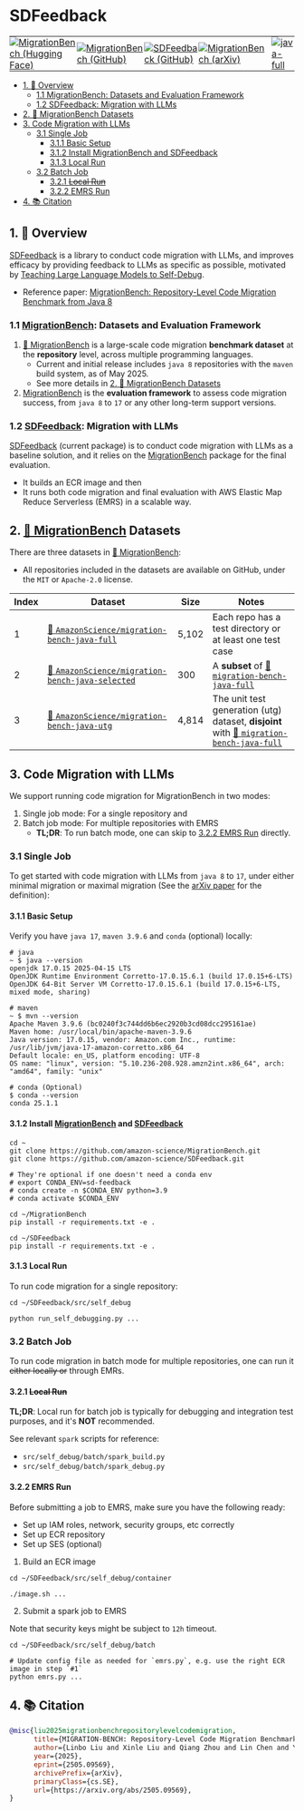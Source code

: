 # SDFeedback

<table>
  <tr>
    <td style="padding: 0;">
      <a href="https://huggingface.co/collections/AmazonScience/migrationbench-68125452fc21a4564b92b6c3">
        <img src="https://img.shields.io/badge/-🤗 MigrationBench-4d5eff?style=flatten&labelColor" alt="MigrationBench (Hugging Face)">
      </a>
    </td>
    <td style="padding: 0;">
      <a href="https://github.com/amazon-science/MigrationBench">
        <img src="https://img.shields.io/badge/MigrationBench-000000?style=flatten&logo=github" alt="MigrationBench (GitHub)">
      </a>
    </td>
    <td style="padding: 0;">
      <a href="https://github.com/amazon-science/SDFeedback">
        <img src="https://img.shields.io/badge/SDFeedback-000000?style=flatten&logo=github&logoColor=white" alt="SDFeedback (GitHub)">
      </a>
    </td>
    <td style="padding: 0;">
      <a href="https://arxiv.org/abs/2505.09569">
        <img src="https://img.shields.io/badge/arXiv-2505.09569-b31b1b.svg?style=flatten" alt="MigrationBench (arXiv)">
      </a>
    </td>
    <td style="padding: 0; padding-left: 10px; vertical-align: middle;">
      <a href="https://huggingface.co/datasets/AmazonScience/migration-bench-java-full">
        <img src="https://img.shields.io/badge/-🤗 java--full-8a98ff?style=flat&labelColor" alt="java-full">
      </a>
    </td>
    <td style="padding: 0; vertical-align: middle;">
      <a href="https://huggingface.co/datasets/AmazonScience/migration-bench-java-selected">
        <img src="https://img.shields.io/badge/-🤗 java--selected-8a98ff?style=flat&labelColor" alt="java-selected">
      </a>
    </td>
    <td style="padding: 0; vertical-align: middle;">
      <a href="https://huggingface.co/datasets/AmazonScience/migration-bench-java-utg">
        <img src="https://img.shields.io/badge/-🤗 java--utg-8a98ff?style=flat&labelColor" alt="java-utg">
      </a>
    </td>
  </tr>
</table>

<!--
npm install -g markdown-toc
markdown-toc -i README.md
-->

<!-- toc -->

- [1. 📖 Overview](#1--overview)
  * [1.1 MigrationBench: Datasets and Evaluation Framework](#11-migrationbench-datasets-and-evaluation-framework)
  * [1.2 SDFeedback: Migration with LLMs](#12-sdfeedback-migration-with-llms)
- [2. 🤗 MigrationBench Datasets](#2--migrationbench-datasets)
- [3. Code Migration with LLMs](#3-code-migration-with-llms)
  * [3.1 Single Job](#31-single-job)
    + [3.1.1 Basic Setup](#311-basic-setup)
    + [3.1.2 Install MigrationBench and SDFeedback](#312-install-migrationbench-and-sdfeedback)
    + [3.1.3 Local Run](#313-local-run)
  * [3.2 Batch Job](#32-batch-job)
    + [3.2.1 ~~Local Run~~](#321-local-run)
    + [3.2.2 EMRS Run](#322-emrs-run)
- [4. 📚 Citation](#4--citation)

<!-- tocstop -->

## 1. 📖 Overview

[SDFeedback](https://github.com/amazon-science/SDFeedback)
is a library to conduct code migration with LLMs,
and improves efficacy by providing feedback to LLMs as specific as possible,
motivated by [Teaching Large Language Models to Self-Debug](https://arxiv.org/abs/2304.05128).

- Reference paper: [MigrationBench: Repository-Level Code Migration Benchmark from Java 8](https://arxiv.org/abs/2505.09569)


### 1.1 [MigrationBench](https://github.com/amazon-science/MigrationBench): Datasets and Evaluation Framework

1. [🤗 MigrationBench](https://huggingface.co/collections/AmazonScience/migrationbench-68125452fc21a4564b92b6c3)
is a large-scale code migration **benchmark dataset** at the **repository** level,
across multiple programming languages.
    * Current and initial release includes `java 8` repositories with the `maven` build system, as of May 2025.
    * See more details in [2. 🤗 MigrationBench Datasets](#2--migrationbench-datasets)
1. [MigrationBench](https://github.com/amazon-science/MigrationBench)
is the **evaluation framework** to assess code migration success,
from `java 8` to `17` or any other long-term support versions.

### 1.2 [SDFeedback](https://github.com/amazon-science/SDFeedback): Migration with LLMs

[SDFeedback](https://github.com/amazon-science/SDFeedback)
(current package)
is to conduct code migration with LLMs as a baseline solution,
and it relies on the
[MigrationBench](https://github.com/amazon-science/MigrationBench)
package for the final evaluation.
- It builds an ECR image and then
- It runs both code migration and final evaluation with AWS Elastic Map Reduce Serverless (EMRS) in a scalable way.


## 2. [🤗 MigrationBench](https://huggingface.co/collections/AmazonScience/migrationbench-68125452fc21a4564b92b6c3) Datasets

There are three datasets in [🤗 MigrationBench](https://huggingface.co/collections/AmazonScience/migrationbench-68125452fc21a4564b92b6c3):
- All repositories included in the datasets are available on GitHub, under the `MIT` or `Apache-2.0` license.

| Index | Dataset                                       | Size  | Notes                                                                                               |
|-------|-----------------------------------------------|-------|-----------------------------------------------------------------------------------------------------|
| 1     | [🤗 `AmazonScience/migration-bench-java-full`](https://huggingface.co/datasets/AmazonScience/migration-bench-java-full)         | 5,102 | Each repo has a test directory or at least one test case                              |
| 2     | [🤗 `AmazonScience/migration-bench-java-selected`](https://huggingface.co/datasets/AmazonScience/migration-bench-java-selected) |   300 | A **subset** of [🤗 `migration-bench-java-full`](https://huggingface.co/datasets/AmazonScience/migration-bench-java-full)                                          |
| 3     | [🤗 `AmazonScience/migration-bench-java-utg`](https://huggingface.co/datasets/AmazonScience/migration-bench-java-utg)           | 4,814 | The unit test generation (utg) dataset, **disjoint** with [🤗 `migration-bench-java-full`](https://huggingface.co/datasets/AmazonScience/migration-bench-java-full)|


## 3. Code Migration with LLMs

We support running code migration for MigrationBench in two modes:
1. Single job mode: For a single repository and
2. Batch job mode: For multiple repositories with EMRS
    - **TL;DR**: To run batch mode, one can skip to [3.2.2 EMRS Run](#322-emrs-run) directly.

### 3.1 Single Job

To get started with code migration with LLMs from `java 8` to `17`,
under either minimal migration or maximal migration
(See the [arXiv paper](https://arxiv.org/abs/2505.09569) for the definition):

#### 3.1.1 Basic Setup

Verify you have `java 17`, `maven 3.9.6` and `conda` (optional) locally:

```
# java
~ $ java --version
openjdk 17.0.15 2025-04-15 LTS
OpenJDK Runtime Environment Corretto-17.0.15.6.1 (build 17.0.15+6-LTS)
OpenJDK 64-Bit Server VM Corretto-17.0.15.6.1 (build 17.0.15+6-LTS, mixed mode, sharing)
```

```
# maven
~ $ mvn --version
Apache Maven 3.9.6 (bc0240f3c744dd6b6ec2920b3cd08dcc295161ae)
Maven home: /usr/local/bin/apache-maven-3.9.6
Java version: 17.0.15, vendor: Amazon.com Inc., runtime: /usr/lib/jvm/java-17-amazon-corretto.x86_64
Default locale: en_US, platform encoding: UTF-8
OS name: "linux", version: "5.10.236-208.928.amzn2int.x86_64", arch: "amd64", family: "unix"
```

```
# conda (Optional)
$ conda --version
conda 25.1.1
```

#### 3.1.2 Install [MigrationBench](https://github.com/amazon-science/MigrationBench) and [SDFeedback](https://github.com/amazon-science/SDFeedback)

```
cd ~
git clone https://github.com/amazon-science/MigrationBench.git
git clone https://github.com/amazon-science/SDFeedback.git

# They're optional if one doesn't need a conda env
# export CONDA_ENV=sd-feedback
# conda create -n $CONDA_ENV python=3.9
# conda activate $CONDA_ENV

cd ~/MigrationBench
pip install -r requirements.txt -e .

cd ~/SDFeedback
pip install -r requirements.txt -e .
```

#### 3.1.3 Local Run

To run code migration for a single repository:

```
cd ~/SDFeedback/src/self_debug

python run_self_debugging.py ...
```

### 3.2 Batch Job

To run code migration in batch mode for multiple repositories,
one can run it ~~either locally or~~ through EMRs.

#### 3.2.1 ~~Local Run~~

**TL;DR**:
Local run for batch job is typically for debugging and integration test purposes,
and it's **NOT** recommended.

See relevant `spark` scripts for reference:
- `src/self_debug/batch/spark_build.py`
- `src/self_debug/batch/spark_debug.py`

#### 3.2.2 EMRS Run

Before submitting a job to EMRS, make sure you have the following ready:
- Set up IAM roles, network, security groups, etc correctly
- Set up ECR repository
- Set up SES (optional)

1. Build an ECR image

```
cd ~/SDFeedback/src/self_debug/container

./image.sh ...
```

2. Submit a spark job to EMRS

Note that security keys might be subject to `12h` timeout.

```
cd ~/SDFeedback/src/self_debug/batch

# Update config file as needed for `emrs.py`, e.g. use the right ECR image in step `#1`
python emrs.py ...
```


## 4. 📚 Citation

```bibtex
@misc{liu2025migrationbenchrepositorylevelcodemigration,
      title={MIGRATION-BENCH: Repository-Level Code Migration Benchmark from Java 8},
      author={Linbo Liu and Xinle Liu and Qiang Zhou and Lin Chen and Yihan Liu and Hoan Nguyen and Behrooz Omidvar-Tehrani and Xi Shen and Jun Huan and Omer Tripp and Anoop Deoras},
      year={2025},
      eprint={2505.09569},
      archivePrefix={arXiv},
      primaryClass={cs.SE},
      url={https://arxiv.org/abs/2505.09569},
}
```
